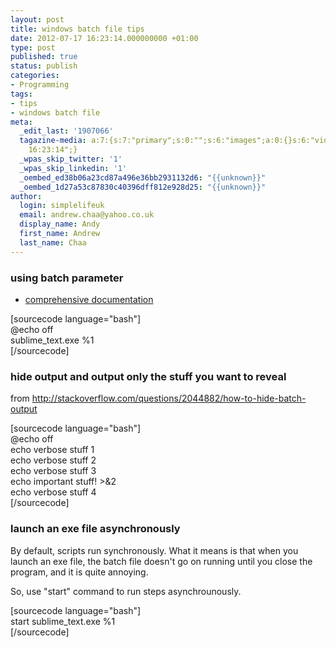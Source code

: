 ```yaml
---
layout: post
title: windows batch file tips
date: 2012-07-17 16:23:14.000000000 +01:00
type: post
published: true
status: publish
categories:
- Programming
tags:
- tips
- windows batch file
meta:
  _edit_last: '1907066'
  tagazine-media: a:7:{s:7:"primary";s:0:"";s:6:"images";a:0:{}s:6:"videos";a:0:{}s:11:"image_count";s:1:"0";s:6:"author";s:7:"1907066";s:7:"blog_id";s:7:"1833431";s:9:"mod_stamp";s:19:"2012-07-17
    16:23:14";}
  _wpas_skip_twitter: '1'
  _wpas_skip_linkedin: '1'
  _oembed_ed38b06a23cd87a496e36bb2931132d6: "{{unknown}}"
  _oembed_1d27a53c87830c40396dff812e928d25: "{{unknown}}"
author:
  login: simplelifeuk
  email: andrew.chaa@yahoo.co.uk
  display_name: Andy
  first_name: Andrew
  last_name: Chaa
---
```

<h3>using batch parameter</h3>
<ul>
<li><a href="http://www.microsoft.com/resources/documentation/windows/xp/all/proddocs/en-us/percent.mspx?mfr=true">comprehensive documentation</a></li>
</ul>
<p>[sourcecode language="bash"]<br />
@echo off<br />
sublime_text.exe %1<br />
[/sourcecode]</p>
<h3>hide output and output only the stuff you want to reveal</h3>
<p>from <a href="http://stackoverflow.com/questions/2044882/how-to-hide-batch-output">http://stackoverflow.com/questions/2044882/how-to-hide-batch-output</a></p>
<p>[sourcecode language="bash"]<br />
@echo off<br />
echo verbose stuff 1<br />
echo verbose stuff 2<br />
echo verbose stuff 3<br />
echo important stuff! &gt;&amp;2<br />
echo verbose stuff 4<br />
[/sourcecode]</p>
<h3>launch an exe file asynchronously</h3>
<p>By default, scripts run synchronously. What it means is that when you launch an exe file, the batch file doesn't go on running until you close the program, and it is quite annoying.</p>
<p>So, use "start" command to run steps asynchrounously.</p>
<p>[sourcecode language="bash"]<br />
start sublime_text.exe %1<br />
[/sourcecode]</p>
